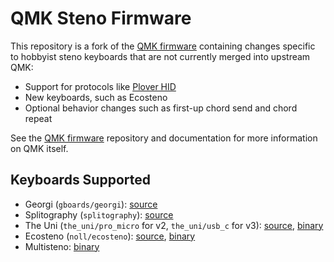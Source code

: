 # QMK Steno Firmware

This repository is a fork of the [QMK firmware](https://github.com/qmk/qmk_firmware)
containing changes specific to hobbyist steno keyboards that are not currently
merged into upstream QMK:

- Support for protocols like [Plover HID](https://github.com/dnaq/plover-machine-hid)
- New keyboards, such as Ecosteno
- Optional behavior changes such as first-up chord send and chord repeat

See the [QMK firmware](https://github.com/qmk/qmk_firmware) repository and
documentation for more information on QMK itself.

## Keyboards Supported

- Georgi (`gboards/georgi`): [source](https://github.com/openstenoproject/qmk/tree/main/keyboards/gboards/georgi)
- Splitography (`splitography`): [source](https://github.com/openstenoproject/qmk/tree/main/keyboards/splitography)
- The Uni (`the_uni/pro_micro` for v2, `the_uni/usb_c` for v3): [source](https://github.com/openstenoproject/qmk/tree/main/keyboards/the_uni), [binary](https://github.com/petercpark/stenokeyboards-firmware)
- Ecosteno (`noll/ecosteno`): [source](https://github.com/openstenoproject/qmk/tree/main/keyboards/noll/ecosteno), [binary](https://github.com/nkotech/EcoSteno-Firmware/tree/main/keyboards/noll)
- Multisteno: [binary](https://github.com/nkotech/EcoSteno-Firmware/tree/main/keyboards/noll)
